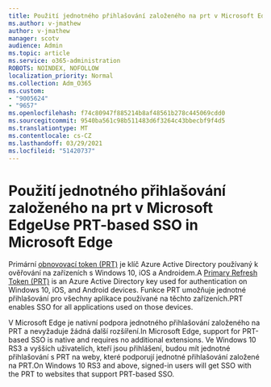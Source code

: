 ```yaml
---
title: Použití jednotného přihlašování založeného na prt v Microsoft Edge
ms.author: v-jmathew
author: v-jmathew
manager: scotv
audience: Admin
ms.topic: article
ms.service: o365-administration
ROBOTS: NOINDEX, NOFOLLOW
localization_priority: Normal
ms.collection: Adm_O365
ms.custom:
- "9005624"
- "9657"
ms.openlocfilehash: f74c80947f885214b8af48561b278c445069cdd0
ms.sourcegitcommit: 9540ba561c98b511483d6f3264c43bbecbf9f4d5
ms.translationtype: MT
ms.contentlocale: cs-CZ
ms.lasthandoff: 03/29/2021
ms.locfileid: "51420737"
---
```

# <a name="use-prt-based-sso-in-microsoft-edge"></a><span data-ttu-id="371f8-102">Použití jednotného přihlašování založeného na prt v Microsoft Edge</span><span class="sxs-lookup"><span data-stu-id="371f8-102">Use PRT-based SSO in Microsoft Edge</span></span>

<span data-ttu-id="371f8-103">Primární [obnovovací token (PRT)](https://go.microsoft.com/fwlink/?linkid=2133632) je klíč Azure Active Directory používaný k ověřování na zařízeních s Windows 10, iOS a Androidem.</span><span class="sxs-lookup"><span data-stu-id="371f8-103">A [Primary Refresh Token (PRT)](https://go.microsoft.com/fwlink/?linkid=2133632) is an Azure Active Directory key used for authentication on Windows 10, iOS, and Android devices.</span></span> <span data-ttu-id="371f8-104">Funkce PRT umožňuje jednotné přihlašování pro všechny aplikace používané na těchto zařízeních.</span><span class="sxs-lookup"><span data-stu-id="371f8-104">PRT enables SSO for all applications used on those devices.</span></span>

<span data-ttu-id="371f8-105">V Microsoft Edge je nativní podpora jednotného přihlašování založeného na PRT a nevyžaduje žádná další rozšíření.</span><span class="sxs-lookup"><span data-stu-id="371f8-105">In Microsoft Edge, support for PRT-based SSO is native and requires no additional extensions.</span></span> <span data-ttu-id="371f8-106">Ve Windows 10 RS3 a vyšších uživatelích, kteří jsou přihlášení, budou mít jednotné přihlašování s PRT na weby, které podporují jednotné přihlašování založené na PRT.</span><span class="sxs-lookup"><span data-stu-id="371f8-106">On Windows 10 RS3 and above, signed-in users will get SSO with the PRT to websites that support PRT-based SSO.</span></span>

